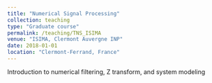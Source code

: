 ```yaml
---
title: "Numerical Signal Processing"
collection: teaching
type: "Graduate course"
permalink: /teaching/TNS_ISIMA
venue: "ISIMA, Clermont Auvergne INP"
date: 2018-01-01
location: "Clermont-Ferrand, France"
---
```


Introduction to numerical filtering, Z transform, and system modeling
